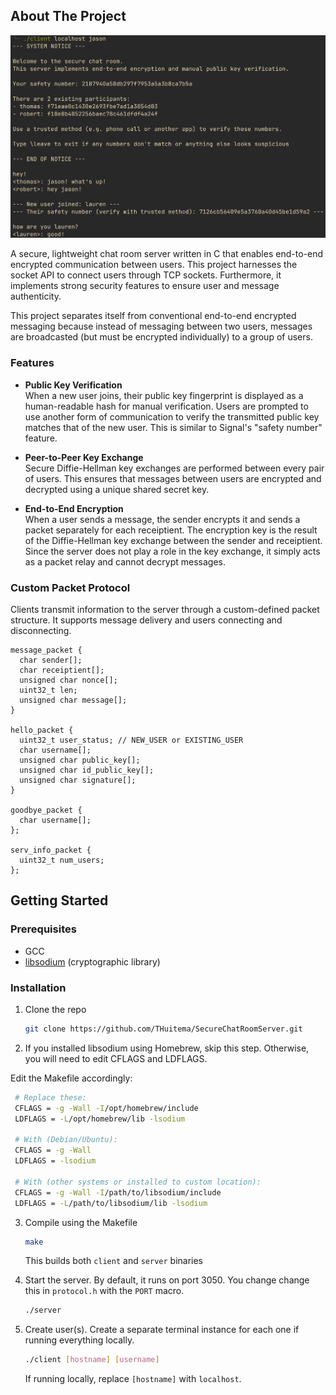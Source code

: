 <!-- ABOUT THE PROJECT -->
## About The Project

![Example chatroom instance](example.png)

A secure, lightweight chat room server written in C that enables end-to-end encrypted communication between users.
This project harnesses the socket API to connect users through TCP sockets. 
Furthermore, it implements strong security features to ensure user and message authenticity. 

This project separates itself from conventional end-to-end encrypted messaging because instead of messaging between two users, messages are broadcasted (but must be encrypted individually) to a group of users.



### Features
- **Public Key Verification**  
  When a new user joins, their public key fingerprint is displayed as a human-readable hash for manual verification. Users are prompted to use another form of communication to verify the transmitted public key matches that of the new user. This is similar to Signal's "safety number" feature.

- **Peer-to-Peer Key Exchange**  
  Secure Diffie-Hellman key exchanges are performed between every pair of users. This ensures that messages between users are encrypted and decrypted using a unique shared secret key. 

- **End-to-End Encryption**  
  When a user sends a message, the sender encrypts it and sends a packet separately for each receiptient. The encryption key is the result of the Diffie-Hellman key exchange between the sender and receiptient. Since the server does not play a role in the key exchange, it simply acts as a packet relay and cannot decrypt messages.


### Custom Packet Protocol
  Clients transmit information to the server through a custom-defined packet structure. It supports message delivery and users connecting and disconnecting.

```
message_packet {
  char sender[];
  char receiptient[];
  unsigned char nonce[];
  uint32_t len;
  unsigned char message[];
}

hello_packet {
  uint32_t user_status; // NEW_USER or EXISTING_USER
  char username[];
  unsigned char public_key[];
  unsigned char id_public_key[];
  unsigned char signature[];
}

goodbye_packet {
  char username[];
};

serv_info_packet {
  uint32_t num_users;
};
```


## Getting Started

### Prerequisites

- GCC
- [libsodium](https://libsodium.gitbook.io/doc/) (cryptographic library)

### Installation

1. Clone the repo
   ```sh
   git clone https://github.com/THuitema/SecureChatRoomServer.git
   ```
2. If you installed libsodium using Homebrew, skip this step. Otherwise, you will need to edit CFLAGS and LDFLAGS. 
  
  Edit the Makefile accordingly:
  
   ```sh
    # Replace these:
    CFLAGS = -g -Wall -I/opt/homebrew/include
    LDFLAGS = -L/opt/homebrew/lib -lsodium

    # With (Debian/Ubuntu):
    CFLAGS = -g -Wall
    LDFLAGS = -lsodium

    # With (other systems or installed to custom location):
    CFLAGS = -g -Wall -I/path/to/libsodium/include
    LDFLAGS = -L/path/to/libsodium/lib -lsodium
   ```

3. Compile using the Makefile
   ```sh
   make
   ```
   This builds both `client` and `server` binaries

4. Start the server. By default, it runs on port 3050. You change change this in `protocol.h` with the `PORT` macro.
    ```sh
    ./server
    ```
5. Create user(s). Create a separate terminal instance for each one if running everything locally.
    ```sh
    ./client [hostname] [username]
    ```
   If running locally, replace `[hostname]` with `localhost`.
